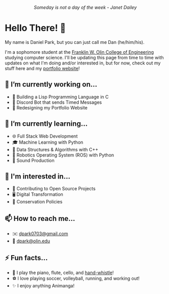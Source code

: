 <p align="center"><em>Someday is not a day of the week - Janet Dailey</em>

# Hello There! 👋

My name is Daniel Park, but you can just call me Dan (he/him/his).

I'm a sophomore student at the [Franklin W. Olin College of Engineering](https://www.olin.edu) studying computer science. I'll be updating this page from time to time with updates on what I'm doing and/or interested in, but for now, check out my stuff here and my [portfolio website](https://danpark13.github.io/)!

## 🔭 I’m currently working on...
- 📖 Building a Lisp Programming Language in C
- 💬 Discord Bot that sends Timed Messages
- 🚧 Redesigning my Portfolio Website

## 🌱 I’m currently learning...
- 🌐 Full Stack Web Development
- 🎓 Machine Learning with Python
- 🧩 Data Structures & Algorithms with C++
- 🤖 Robotics Operating System (ROS) with Python
- 🎼 Sound Production
  
## 🤔 I'm interested in...
- 📂 Contributing to Open Source Projects
- 🖥️ Digital Transformation
- 🌲 Conservation Policies

<!-- - 👯 I’m looking to collaborate on ...
- 🤔 I’m looking for help with ...
- 💬 Ask me about ... -->

## 📫 How to reach me...
- ✉️ dpark0703@gmail.com
- 🏫 dpark@olin.edu

## ⚡ Fun facts...
- 🎵 I play the piano, flute, cello, and [hand-whistle](https://www.youtube.com/watch?v=A9wnb7GizrA&ab_channel=HalWalker)!
- ⚽ I love playing soccer, volleyball, running, and working out!
- ✨ I enjoy anything Animanga!
